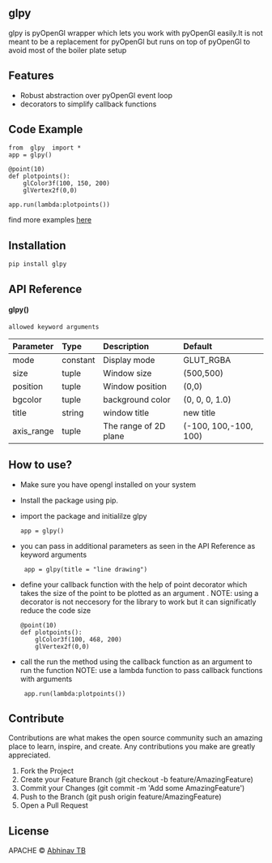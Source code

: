 ## glpy

glpy is pyOpenGl wrapper which lets you work with pyOpenGl easily.It is not meant to be a replacement for pyOpenGl but runs on top of pyOpenGl to avoid most of the boiler plate setup

## Features

 - Robust abstraction over pyOpenGl event loop
 - decorators to simplify callback functions

## Code Example

 
    from  glpy  import *
    app = glpy()
    
    @point(10)
    def plotpoints():
	    glColor3f(100, 150, 200)
	    glVertex2f(0,0)
	    
    app.run(lambda:plotpoints())


find more examples [here](https://github.com/abhinav-TB/glpy/tree/master/examples)
  

## Installation

    pip install glpy


## API Reference

#### glpy() 

```
allowed keyword arguments
```

| Parameter | Type     | Description                | Default               |
| :-------- | :------- | :------------------------- | :------------------------- |
   mode     | constant | Display mode               | GLUT_RGBA
   size     | tuple    | Window size                | (500,500)
   position | tuple    | Window position            | (0,0)
   bgcolor  | tuple    | background color           | (0, 0, 0, 1.0)
   title    | string   | window title               | new title
axis_range  | tuple    | The range of 2D plane      | (-100, 100,-100, 100)
 

## How to use?

 - Make sure you have opengl installed on your system
 - Install the package using  pip.
 - import the package and initialilze glpy
 
   `app = glpy()`
 - you can pass in additional parameters as seen in the API Reference as keyword arguments

   ``` app = glpy(title = "line drawing")```
  - define your callback function with the help of point decorator which takes the size of the     point to be plotted as an argument . NOTE: using a decorator is not neccesory for the library to work but it can significatly reduce the code size
	``` 
    @point(10)
    def plotpoints():
	    glColor3f(100, 468, 200)
	    glVertex2f(0,0)
	```
- call the run the method using the callback function as  an argument to run the function
NOTE: use a lambda function to pass callback functions with arguments

    ``` app.run(lambda:plotpoints())```


## Contribute

Contributions are what makes the open source community such an amazing place to learn, inspire, and create. Any contributions you make are greatly appreciated.

 1. Fork the Project
 2.  Create your Feature Branch (git checkout -b feature/AmazingFeature)
 3. Commit your Changes (git commit -m 'Add some AmazingFeature')
 4.  Push to the Branch (git push origin feature/AmazingFeature)
 5. Open a Pull Request

  

## License
APACHE © [Abhinav TB ](https://github.com/abhinav-TB)


